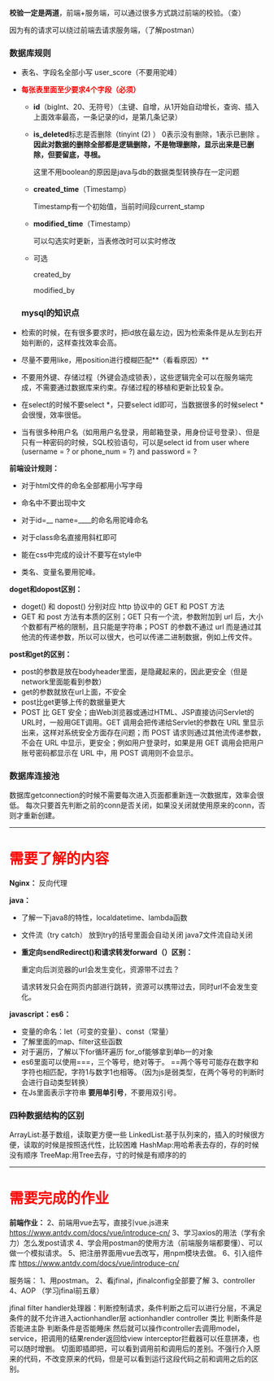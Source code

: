 **校验一定是两道**，前端+服务端，可以通过很多方式跳过前端的校验。（查）

因为有的请求可以绕过前端去请求服务端，（了解postman）

### 数据库规则

- 表名、字段名全部小写
      user_score（不要用驼峰）

- <font color = "red"> **每张表里面至少要求4个字段（必须）**</font>

  - **id**（bigInt、20、无符号）（主键、自增，从1开始自动增长，查询、插入上面效率最高，一条记录的id，是第几条记录）

    

  - **is_deleted**标志是否删除（tinyint (2) ）    0表示没有删除，1表示已删除 。 **因此对数据的删除全部都是逻辑删除，不是物理删除，显示出来是已删除，但要留底，寻根。**

    这里不用boolean的原因是java与db的数据类型转换存在一定问题

  

  - **created_time**（Timestamp）

    Timestamp有一个初始值，当前时间段current_stamp

  

  - **modified_time**（Timestamp）

    可以勾选实时更新，当表修改时可以实时修改	

    

  - 可选

    created_by

    modified_by

  

  

  ### mysql的知识点

-  检索的时候，在有很多要求时，把id放在最左边，因为检索条件是从左到右开始判断的，这样查找效率会高。

- 尽量不要用like，用position进行模糊匹配**（看看原因）**

- 不要用外键、存储过程（外键会造成锁表），这些逻辑完全可以在服务端完成，不需要通过数据库来约束。存储过程的移植和更新比较复杂。



- 在select的时候不要select *，只要select id即可，当数据很多的时候select * 会很慢，效率很低。
- 当有很多种用户名（如用用户名登录，用邮箱登录，用身份证号登录）、但是只有一种密码的时候，SQL校验语句，可以是select id from user where (username = ? or phone_num = ?) and password = ?

**前端设计规则：**

- 对于html文件的命名全部都用小写字母

- 命名中不要出现中文

- 对于id=__ name=____的命名用驼峰命名

- 对于class命名直接用斜杠即可

- 能在css中完成的设计不要写在style中

- 类名、变量名要用驼峰。

  


**doget和dopost区别：**

- doget() 和 dopost() 分别对应 http 协议中的 GET 和 POST 方法
- GET 和 post 方法有本质的区别；GET 只有一个流，参数附加到 url 后，大小个数都有严格的限制，且只能是字符串；POST 的参数不通过 url 而是通过其他流的传递参数，所以可以很大，也可以传递二进制数据，例如上传文件。

**post和get的区别：**

- post的参数是放在bodyheader里面，是隐藏起来的，因此更安全（但是network里面能看到参数）
- get的参数就放在url上面，不安全
- post比get更够上传的数据量更大
- POST 比 GET 安全；由Web浏览器或通过HTML、JSP直接访问Servlet的URL时，一般用GET调用。GET 调用会把传递给Servlet的参数在 URL 里显示出来，这样对系统安全方面存在问题；而 POST 请求则通过其他流传递参数，不会在 URL 中显示，更安全；例如用户登录时，如果是用 GET 调用会把用户账号密码都显示在 URL 中，用 POST 调用则不会显示。



### 数据库连接池

数据库getconnection的时候不需要每次进入页面都重新连一次数据库，效率会很低。
每次只要首先判断之前的conn是否关闭，如果没关闭就使用原来的conn，否则才重新创建。





---

# <font color="red">需要了解的内容</font>

**Nginx：**
反向代理

**java：**

- 了解一下java8的特性，localdatetime、lambda函数

- 文件流（try catch） 放到try的括号里面会自动关闭
          java7文件流自动关闭

- **重定向sendRedirect()和请求转发forward（）区别：**

  重定向后浏览器的url会发生变化，资源带不过去？

  请求转发只会在网页内部进行跳转，资源可以携带过去，同时url不会发生变化。

**javascript：es6：**

- 变量的命名：let（可变的变量）、const（常量）
- 了解里面的map、filter这些函数
- 对于遍历，了解以下for循环遍历
  for_of能够拿到单b一的对象
- es6里面可以使用===，三个等号，绝对等于。 ==两个等号可能存在数字和字符也相匹配，字符1与数字1也相等。（因为js是弱类型，在两个等号的判断时会进行自动类型转换）
- 在Js里面表示字符串 **要用单引号**，不要用双引号。
  

### 四种数据结构的区别

ArrayList:基于数组，读取更方便一些
LinkedList:基于队列来的，插入的时候很方便，读取的时候是按照迭代性，比较困难
HashMap:用哈希表去存的，存的时候没有顺序
TreeMap:用Tree去存，寸的时候是有顺序的的



---

# <font color="red">需要完成的作业</font>

**前端作业：**
2、前端用vue去写，直接引vue.js进来
https://www.antdv.com/docs/vue/introduce-cn/
3、学习axios的用法（学有余力）怎么发post请求
4、学会用postman的使用方法（前端服务端都要懂）、可以做一个模拟请求。
5、把注册界面用vue去改写，用npm模块去做。
6、引入组件库 https://www.antdv.com/docs/vue/introduce-cn/

服务端：
1、用postman。
2、看jfinal，jfinalconfig全部要了解
3、controller
4、AOP
（学习jfinal前五章）

jfinal filter
handler处理器：判断控制请求，条件判断之后可以进行分层，不满足条件的就不允许进入actionhandler层
actionhandler
controller
类比
判断条件是否能进主卧
判断条件是否能睡床
然后就可以操作controller去调用model，service，把调用的结果render返回给view
interceptor拦截器可以任意拼凑，也可以随时增删。
切面即插即把，可以看到调用前和调用后的差别。不强行介入原来的代码，不改变原来的代码，但是可以看到运行这段代码之前和调用之后的区别。






